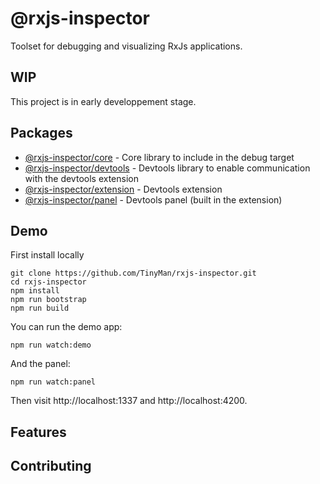 # @rxjs-inspector

Toolset for debugging and visualizing RxJs applications.

## WIP

This project is in early developpement stage.

## Packages

* [@rxjs-inspector/core](./packages/core) - Core library to include in the debug target
* [@rxjs-inspector/devtools](./packages/devtools) - Devtools library to enable communication with the devtools extension
* [@rxjs-inspector/extension](./packages/extension) - Devtools extension
* [@rxjs-inspector/panel](./packages/panel) - Devtools panel (built in the extension)

## Demo

First install locally

```
git clone https://github.com/TinyMan/rxjs-inspector.git
cd rxjs-inspector
npm install
npm run bootstrap
npm run build
```

You can run the demo app:

```
npm run watch:demo
```

And the panel:

```
npm run watch:panel
```

Then visit http://localhost:1337 and http://localhost:4200.

## Features

## Contributing
